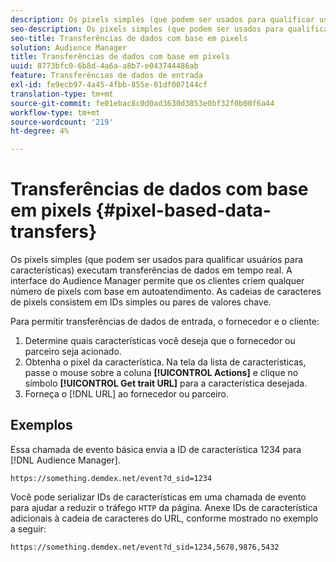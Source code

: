 ```yaml
---
description: Os pixels simples (que podem ser usados para qualificar usuários para características) executam transferências de dados em tempo real. A interface do Audience Manager permite que os clientes criem qualquer número de pixels com base em autoatendimento. As cadeias de caracteres de pixels consistem em IDs simples ou pares de valores chave.
seo-description: Os pixels simples (que podem ser usados para qualificar usuários para características) executam transferências de dados em tempo real. A interface do Audience Manager permite que os clientes criem qualquer número de pixels com base em autoatendimento. As cadeias de caracteres de pixels consistem em IDs simples ou pares de valores chave.
seo-title: Transferências de dados com base em pixels
solution: Audience Manager
title: Transferências de dados com base em pixels
uuid: 8773bfc0-6b8d-4a6a-a8b7-e043744486ab
feature: Transferências de dados de entrada
exl-id: fe9ecb97-4a45-4fbb-855e-01df007144cf
translation-type: tm+mt
source-git-commit: fe01ebac8c0d0ad3630d3853e0bf32f0b00f6a44
workflow-type: tm+mt
source-wordcount: '219'
ht-degree: 4%

---
```


# Transferências de dados com base em pixels {#pixel-based-data-transfers}

Os pixels simples (que podem ser usados para qualificar usuários para características) executam transferências de dados em tempo real. A interface do Audience Manager permite que os clientes criem qualquer número de pixels com base em autoatendimento. As cadeias de caracteres de pixels consistem em IDs simples ou pares de valores chave.

<!-- c_rt_inbound_pixel_transfers.xml -->

Para permitir transferências de dados de entrada, o fornecedor e o cliente:

1. Determine quais características você deseja que o fornecedor ou parceiro seja acionado.
1. Obtenha o pixel da característica. Na tela da lista de características, passe o mouse sobre a coluna **[!UICONTROL Actions]** e clique no símbolo **[!UICONTROL Get trait URL]** para a característica desejada.
1. Forneça o [!DNL URL] ao fornecedor ou parceiro.

## Exemplos

Essa chamada de evento básica envia a ID de característica 1234 para [!DNL Audience Manager].

```
https://something.demdex.net/event?d_sid=1234
```

Você pode serializar IDs de características em uma chamada de evento para ajudar a reduzir o tráfego `HTTP` da página. Anexe IDs de característica adicionais à cadeia de caracteres do URL, conforme mostrado no exemplo a seguir:

```
https://something.demdex.net/event?d_sid=1234,5678,9876,5432
```
